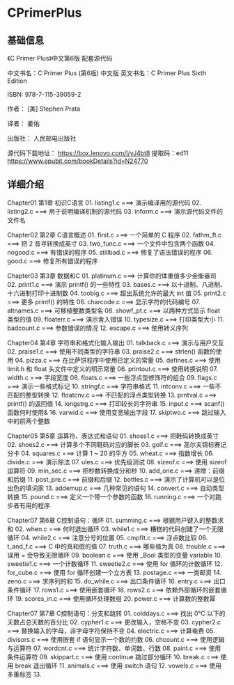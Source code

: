 # CPrimerPlus
## 基础信息
《C Primer Plus》中文第6版 配套源代码

中文书名：C Primer Plus (第6版) 中文版
英文书名：C Primer Plus Sixth Edition

ISBN: 978-7-115-39059-2

作者：
    [美] Stephen Prata

译者： 
    姜佑

出版社：
    人民邮电出版社

源代码下载地址：
    https://box.lenovo.com/l/yJ4bt8 提取码：ed11
    https://www.epubit.com/bookDetails?id=N24770
## 详细介绍
Chapter01   第1章 初识C语言
    01. listing1.c                          ===> 演示编译用的源代码
    02. listing2.c                          ===> 用于说明编译机制的源代码
    03. inform.c                            ===> 演示源代码文件的文件名

Chapter02   第2章 C语言概述
    01. first.c                             ===> 一个简单的 C 程序
    02. fathm_ft.c                          ===> 把 2 音寻转换成英寸
    03. two_func.c                          ===> 一个文件中包含两个函数
    04. nogood.c                            ===> 有错误的程序
    05. stillbad.c                          ===> 修复了语法错误的程序
    06. good.c                              ===> 修复所有错误的程序

Chapter03   第3章 数据和C
    01. platinum.c                          ===> 计算你的体重值多少金衡盎司
    02. print1.c                            ===> 演示 printf() 的一些特性
    03. bases.c                             ===> 以十进制、八进制、十六进制打印十进制数
    04. toobig.c                            ===> 超出系统允许的最大 int 值
    05. print2.c                            ===> 更多 printf() 的特性
    06. charcode.c                          ===> 显示字符的代码编号
    07. altnames.c                          ===> 可移植整数类型名
    08. showf_pt.c                          ===> 以两种方式显示 float 类型的值
    09. floaterr.c                          ===> 演示舍入错误
    10. typesize.c                          ===> 打印类型大小
    11. badcount.c                          ===> 参数错误的情况
    12. escape.c                            ===> 使用转义序列

Chapter04   第4章 字符串和格式化输入输出
    01. talkback.c                          ===> 演示与用户交互
    02. praise1.c                           ===> 使用不同类型的字符串
    03. praise2.c                           ===> strlen() 函数的使用
    04. pizza.c                             ===> 在比萨饼程序中使用已定义的常量
    05. defines.c                           ===> 使用 limit.h 和 float 头文件中定义的明示常量
    06. printout.c                          ===> 使用转换说明
    07. width.c                             ===> 字段宽度
    08. floats.c                            ===> 一些浮点型修饰符的组合
    09. flags.c                             ===> 演示一些格式标记
    10. stringf.c                           ===> 字符串格式
    11. intconv.c                           ===> 一些不匹配的整型转换
    12. floatcnv.c                          ===> 不匹配的浮点类型转换
    13. prntval.c                           ===> printf() 的返回值
    14. longstrg.c                          ===> 打印较长的字符串
    15. input.c                             ===> scanf() 函数何时使用&
    16. varwid.c                            ===> 使用变宽输出字段
    17. skiptwo.c                           ===> 跳过输入中的前两个整数
    
Chapter05   第5章 运算符、表达式和语句
    01. shoes1.c                            ===> 把鞋码转换成英寸
    02. shoes2.c                            ===> 计算多个不同鞋码对应的脚长
    03. golf.c                              ===> 高尔夫锦标赛记分卡
    04. squares.c                           ===> 计算 1 ~ 20 的平方
    05. wheat.c                             ===> 指数增长
    06. divide.c                            ===> 演示除法
    07. ules.c                              ===> 优先级测试
    08. sizeof.c                            ===> 使用 sizeof 运算符
    09. min_sec.c                           ===> 把秒数转换成分和秒
    10. add_one.c                           ===> 递增：前缀和后缀
    11. post_pre.c                          ===> 前缀和后缀
    12. bottles.c                           ===> 演示了计算机可以是位出色的填词家
    13. addemup.c                           ===> 几种常见的语句
    14. convert.c                           ===> 自动类型转换
    15. pound.c                             ===> 定义一个带一个参数的函数
    16. running.c                           ===> 一个对跑步者有用的程序
    
Chapter07   第6章 C控制语句：循环
    01. summing.c                           ===> 根据用户键入的整数求和
    02. when.c                              ===> 何时退出循环
    03. while1.c                            ===> 糟糕的代码创建了一个无限循环
    04. while2.c                            ===> 注意分号的位置
    05. cmpflt.c                            ===> 浮点数比较
    06. t_and_f.c                           ===> C 中的真和假的值
    07. truth.c                             ===> 哪些值为真
    08. trouble.c                           ===> 误用 = 会导致无限循环
    09. boolean.c                           ===> 使用 _Bool 类型的变量 variable
    10. sweetie1.c                          ===> 一个计数循环
    11. sweetie2.c                          ===> 使用 for 循环的计数循环
    12. for_cube.c                          ===> 使用 for 循环创建一个立方表
    13. postage.c                           ===> 一类邮资
    14. zeno.c                              ===> 求序列的和
    15. do_while.c                          ===> 出口条件循环
    16. entry.c                             ===> 出口条件循环
    17. rows1.c                             ===> 使用嵌套循环
    18. rows2.c                             ===> 依赖外部循环的嵌套循环
    19. scores_in.c                         ===> 使用循环处理数组
    20. power.c                             ===> 计算数的整数幂
    
Chapter07   第7章 C控制语句：分支和跳转
    01. colddays.c                          ===> 找出 0℃ 以下的天数占总天数的百分比
    02. cypher1.c                           ===> 更改输入，空格不变
    03. cypher2.c                           ===> 替换输入的字母，非字母字符保持不变
    04. electric.c                          ===> 计算电费
    05. divisors.c                          ===> 使用嵌套 if 语句显示一个数的约数
    06. chcount.c                           ===> 使用逻辑与运算符
    07. wordcnt.c                           ===> 统计字符数、单词数、行数
    08. paint.c                             ===> 使用条件运算符
    09. skippart.c                          ===> 使用 continue 跳过部分循环
    10. break.c                             ===> 使用 break 退出循环
    11. animals.c                           ===> 使用 switch 语句
    12. vowels.c                            ===> 使用多重标签
    13. 
